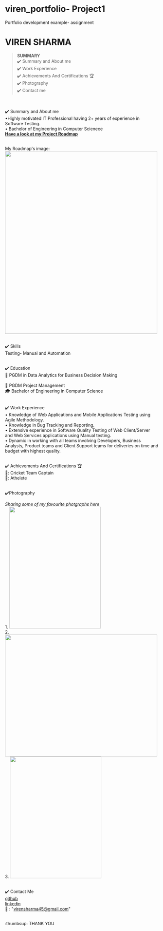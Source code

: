 # viren_portfolio-  Project1
Portfolio development example- assignment
# VIREN SHARMA


> **SUMMARY**
<br>✔️ Summary and About me
<br>✔️ Work Experience
<br>✔️ Achievements And Certifications 🏆
<br>✔️ Photography
<br>✔️ Contact me



<br>



✔️ Summary and About me
<br>•Highly motivated IT Professional having 2+ years of experience in Software Testing.
<br>• Bachelor of Engineering in Computer Scienece
<br> <b>[Have a look at my Project Roadmap](https://github.com/viirensharma/viren_portfolio/projects/1)</b>

<br> My Roadmap's image:
<img src="https://user-images.githubusercontent.com/88114138/128921452-610da7cd-ea02-42ca-8681-8548413aa1ed.png" width="500" height="600">





<br>✔️ Skills
<br> Testing- Manual and Automation




<br>✔️ Education
<br>:school: PGDM in Data Analytics for Business Decision Making  
<br>:school: PGDM Project Management
<br>:mortar_board: Bachelor of Engineering in Computer Science


<br>✔️ Work Experience
<br>• Knowledge of Web Applications and Mobile Applications Testing using Agile Methodology.
<br>• Knowledge in Bug Tracking and Reporting.
<br>• Extensive experience in Software Quality Testing of Web Client/Server and Web Services applications using Manual testing.
<br>• Dynamic in working with all teams involving Developers, Business Analysts, Product teams and Client Support teams for deliveries on time and budget with highest quality.



<br>✔️ Achievements And Certifications 🏆
<br>🥇: Cricket Team Captain
<br>🥇: Athelete


<br>✔️Photography

*Sharing some of my favourite photgraphs here*
<br> 1. <img src="https://user-images.githubusercontent.com/88114138/127405313-cc0e6969-0966-4428-bd0e-7485aa47d7a4.jpg" width="300" height="400">
<br> 2. <img src="https://user-images.githubusercontent.com/88114138/127405007-adab0a8e-dbd9-421a-99f3-65f3b4ab60c3.JPG" width="500" height="400">
<br> 3. <img src="https://user-images.githubusercontent.com/88114138/127405591-1e230834-9103-4381-b957-05ea5f1add58.jpeg" width="300" height="400">



<br>✔️ Contact Me
 <br> [github](https://github.com/viirensharma/)
 <br> [linkedin](https://www.linkedin.com/in/viirensharma/)
 <br>:email:	: "virensharma45@gmail.com"
 
 <br>
:thumbsup: THANK YOU

